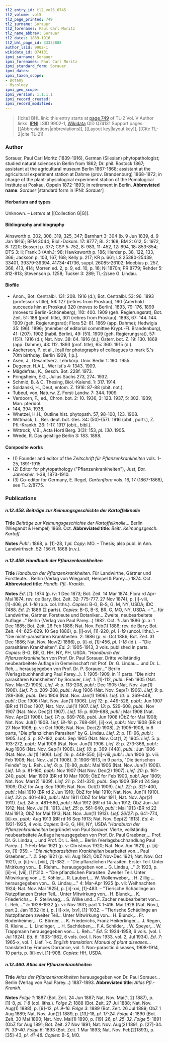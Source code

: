 ```yaml
---
tl2_entry_id: tl2_vol5_0745
tl2_volume: vol5
tl2_page_printed: 749
tl2_surname: Sorauer
tl2_forenames: Paul Carl Moritz
tl2_name_abbrev: Sorauer
tl2_dates: 1839-1916
tl2_bhl_page_id: 33333888
author_lsid: 9902-1
wikidata_id: Q74131
ipni_surname: Sorauer
ipni_forenames: Paul Carl Moritz
ipni_standard_form: Sorauer
ipni_dates: 
ipni_taxon_scope: 
- Botany
- Mycology
ipni_geo_scope: 
ipni_version: 1.1.1.1
ipni_record_created: 
ipni_record_modified:
---
```


> [!cite] BHL link: this entry starts at [page 749](https://www.biodiversitylibrary.org/page/33333888) of TL-2 Vol. V
> Author links: [IPNI](https://www.ipni.org/a/9902-1) LSID 9902-1, [Wikidata](https://www.wikidata.org/wiki/Q74131) QID Q74131
> Support pages: [[Abbreviations|abbreviations]], [[Layout key|layout key]], [[Cite TL-2|cite TL-2]]

### Author

Sorauer, Paul Carl Moritz (1839-1916), German (Silesian) phytopathologist; studied natural sciences in Berlin from 1862; Dr. phil. Rostock 1867; assistant at the agricultural museum Berlin 1867-1868; assistant at the agricultural experiment station at Dahme (prov. Brandenburg) 1868-1872; in charge of the plant-physiological experiment station of the Pomological Institute at Poskau, Oppeln 1872-1893; in retirement in Berlin. 
**Abbreviated name**: *Sorauer* \[standard form in IPNI: *Sorauer*\]

#### Herbarium and types

Unknown. – *Letters* at [[Collection G|G]].

#### Bibliography and biography

Ainsworth p. 302, 308, 319, 325, 347; Barnhart 3: 304 (b. 9 Jun 1839, d. 9 Jan 1916); BFM 3044; Biol.-Dokum. 17: 8777; BL 2: 168; BM 2: 612, 5: 1972, 8: 1220; Bossert p. 377; CSP 5: 752, 8: 983, 11: 452, 12: 694, 18: 853-854; DTS 3: li; Frank 3 (Anh.): 98; Hawksworth p. 186; Herder p. 38, 122, 133, 366; Jackson p. 103, 167, 168; Kelly p. 217; KR p. 661; LS 25380-25439, 33401, 39379-39394, 41734-41736, suppl. 26085-26102; Moebius p. 257, 366, 413, 414; Morren ed. 2, p. 9, ed. 10, p. 16; NI 1870n; PR 8779; Rehder 5: 812-813; Stevenson p. 1258; Tucker 3: 289; TL-2/see G. Lindau.

#### Biofile

- Anon., Bot. Centralbl. 131: 208. 1916 (d.); Bot. Centralbl. 53: 96. 1893 (professor's title), 56: 127 (retires from Proskau), 160 (Aderhold succeeds him at Proskau) 320 (moves to Berlin). 1893, 79: 176. 1899 (moves to Berlin-Schöneberg), 110: 400. 1909 (geh. Regierungsrat); Bot. Zeit. 51: 188 (prof. title), 301 (retires from Proskau). 1893, 67: 144. 144. 1909 (geh. Regierungsrat); Flora 52: 61. 1869 (app. Dahme); Hedwigia 35: (96). 1896; (member of editorial committee Krypt.-Fl. Brandenburg), 41: (207). 1902 (habil. Berlin), 49: (51). 1909 (geh. Regierungsrat), 57: (151). 1916 (d.); Nat. Nov. 38: 64. 1916 (d.); Österr. bot. Z. 19: 130. 1869 (app. Dahme), 43: 112. 1893 (prof. title), 65: 360. 1915 (d.).
- Ascherson, P. et al., \[call for photographs of colleagues to mark S.'s 70th birthday; Berlin 1909, 1 p.\].
- Asen, J., Gesamtverz. Lehrkörp. Univ. Berlin 1: 190. 1955.
- Degener, H.A.L., Wer ist's 4: 1343. 1909.
- Mägdefrau, K., Gesch. Bot. 228f. 1973.
- Pringsheim, E.G., Julius Sachs 273, 274. 1932.
- Schmid, B. & C. Thesing, Biol.-Kalend. 1: 317. 1914.
- Soldanski, H., Deut, entom. Z. 1916: 87-88 (obit. not.).
- Tubeuf, von, Naturw. Z. Forst-Landw. 7: 344. 1909.
- Verdoorn, F., ed., Chron. bot. 2: 10. 1936, 3: 123. 1937, 5: 302. 1939; Man. pteridol.
- 144, 394. 1938.
- Whetzel, H.H., Outline hist. phytopath. 57, 98-100, 123. 1908.
- Wittmack, L., Ber. deut. bot. Ges. 34: (50)-(57). 1916 (obit., portr.), Z. Pfl.-Krankh. 26: 1-17. 1917 (obit., bibl.).
- Wittrock, V.B., Acta Horti Berg. 3(3): 153, *pl. 130.* 1905.
- Wrede, R. Das geistlige Berlin 3: 183. 1898.

#### Composite works

- (1) Founder and editor of the *Zeitschrift für Pflanzenkrankheiten* vols. 1-25, 1891-1915.
- (2) Editor for phytopathology ("Pflanzenkrankheiten"), Just, *Bot. Jahresher.* 1-38, 1873-1910.
- (3) Co-editor for Germany, E. Regel, *Gartenflora* vols. 16, 17 (1867-1868), see TL-2/8775.

### Publications

##### n.12.458. Beiträge zur Keimungsgeschichte der Kartoffelknolle

**Title**
*Beiträge zur Keimungsgeschichte der Kartoffelknolle*... Berlin (Wiegandt & Hempel) 1868. Oct.
**Abbreviated title**: *Beitr. Keimungsgesch. Kartoff.*

**Notes**
*Publ*.: 1868, p. \[1\]-28, *1 pl. Copy*: MO. – Thesis; also publ. in Ann. Landwirthsch. 52: 156 ff. 1868 (n.v.).

##### n.12.459. Handbuch der Pflanzenkrankheiten

**Title**
*Handbuch der Pflanzenkrankheiten*. Für Landwirthe, Gärtner und Forstleute... Berlin (Verlag von Wiegandt, Hempel & Parey...) 1874. Oct.
**Abbreviated title**: *Handb. Pfl.*-*Krankh.*

**Notes**
*Ed*. \[*1*\]: 1874 (p. iv: 1 Dec 1873; Bot. Zeit. 14 Mar 1874, Flora rd Apr-Mai 1874, rev. de Bary, Bot. Zeit. 32: 775-777. 27 Nov 1874), p. \[i\]-viii, \[1\]-406, *pl. 1-16* (p.p. col. liths.). *Copies*: B-G, B-S, G, M, NY, USDA; IDC 7488.
*Ed. 2*: 1886 (2 parts). *Copies*: B-G, B-S, BR, G, MO, NY, USDA. – "... für Landwirthe, Gärtner, Forstleute und Botaniker... Zweite, neubearbeitete Auflage..." Berlin (Verlag von Paul Parey...) 1882. Oct.
*1*: Jan 1886 (p. x: 1 Dec 1885; Bot. Zeit. 26 Feb 1886; Nat. Nov. Feb(1) 1886; rev. de Bary; Bot. Zeit. 44: 625-629. 10 Sep 1886), p. \[i\]-xvi, \[1\]-920, *pl. 1-19* (uncol. liths.). – "Die nicht-parasitären Krankheiten.
*2*: 1886 (p. vi: Oct 1886; Bot. Zeit. 31 Dec 1886; Nat. Nov. Nov(2) 1886), p. \[i\]-xi, \[1\]-456, *pl. 1-18* (id.). – "Die parasitären Krankheiten".
*Ed. 3*: 1905-1913, 3 vols. published in parts. *Copies*: B-G, BR, G, HH, NY, PH, USDA. "*Handbuch der Pflanzenkrankheiten* von Prof. Dr. Paul Sorauer. Dritte vollständig neubearbeitete Auflage in Gemeinschaft mit Prof. Dr. G. Lindau... und Dr. L. Reh,... herausgegeben von Prof. Dr. P. Sorauer..." Berlin (Verlagsbuchhandlung Paul Parey...).
*1*: 1905-1909, in 11 parts. "Die nicht parasitären Krankheiten" by Sorauer, *Lief. 1*: \[1\]-112, *publ*.: Feb 1905 (Nat. Nov. Mar(2) 1905).
*Lief. 4*: p. 113-208, *publ*.: Dec 1905 (Nat. Nov. Jan(1) 1906).
*Lief. 7*: p. 209-288, *publ*.: Aug 1906 (Nat. Nov. Sep(1) 1906).
*Lief, 9*: p. 289-368, *publ*.: Dec 1906 (Nat. Nov. Jan(1) 1906).
*Lief. 10*: p. 369-448, *publ*.: Dec 1906 (Nat. Nov. Jan(1) 1906).
*Lief 12*: p. 449-528, *publ*.: Jun 1907 (BR rd 11 Dec 1907; Nat. Nov. Jul(1) 1907.
*Lief. 13*: p. 529-608, *publ*.: Nov 1907 (Nat. Nov. Dec(2) 1907).
*Lief. 15*: p. 609-688, *publ*.: Mar 1908 (Nat. Nov. Apr(2) 1908).
*Lief. 17*: p. 689-768, *publ*. Jun 1908 (ÖbZ for Mai 1908; Nat. Nov. Jul(1) 1908.
*Lief. 18-19*: p. 768-891, \[ii\]-xvi, *publ*.: Nov 1908 (BR rd 27 Nov 1908; p. vi: Oct 1908; Nat. Nov. Dec(2) 1908).
*2*: 1905-1908, in 6 parts, "Die pflanzlichen Parasiten" by G. Lindau.
*Lief. 2*: p. \[1\]-96, *publ*.: 1905.
*Lief. 3*: p. 97-192, *publ*.: Sep 1905 (Nat. Nov. Oct(1, 2) 1905.
*Lief*. 5: p. 193-272, *publ*.: Mai 1906 (Nat. Nov. Jun(1) 1906.
*Lief. 8*: p. 273-368, *publ*.: Aug 1906 (Nat. Nov. Sep(1) 1906).
*Lief. 10*: p. 369-\[448\], *publ*.: Jun 1906 (Nat. Nov. Jul(1) 1906).
*Lief. 16*: p. 449-550, \[ii\]-viii, *publ*.: Jun 1906 (p. viii: Feb 1908; Nat. Nov. Jul(1) 1908).
*3*: 1906-1913, in 9 parts, "Die tierischen Feinde" by L. Reh.
*Lief. 6*: p. \[1\]-80, *publ*.: Mai 1906 (Nat. Nov. Jun(1) 1906).
*Lief. 14*: p. 81-160, *publ*.: Nov 1907 (Nat Nov. Dec(2) 1907).
*Lief. 20*: p. 161-240, *publ*.: Mar 1909 (BR rd 10 Mar 1909; ÖbZ for Feb 1900, *publ*. Apr 1909; Nat. Nov. Mar(2) 1909).
*Lief. 21*: p. 241-320, *publ*.: Sep 1909 (BR rd 24 Sep 1909; ÖbZ for Aug-Sep 1909; Nat. Nov. Oct(1) 1909).
*Lief. 22*: p. 321-400, *publ*.: Mai 1910 (BR rd 2 Jun 1910; ÖbZ for Mai 1910; Nat. Nov. Jun(1) 1910).
*Lief. 23*: p. 401-480, *publ*.: Mar 1911 (ÖbZ for Mar 1911; Nat. Nov. Apr(2) 1911).
*Lief. 24*: p. 481-560, *publ*.: Mai 1912 (BR rd 14 Jun 1912; ÖbZ Jun-Jul 1912; Nat. Nov. Jul(1). 1913.
*Lief. 25*: p. 561-640, *publ*.: Mai 1913 (BR rd 22 Mai 1913; ÖbZ for Mai 1913; Nat. Nov. Jun(1) 1913).
*Lief. 26/27*: p. 641-774, \[ii\]-xx, *publ*.: Aug 1913 (BR rd 16 Sep 1913; Nat. Nov. Sep(2) 1913).
*Ed. 4*: 1921-1925, 4 vols. *Copies*: B-G, G, HH, NY, USDA "*Handbuch der Pflanzenkrankheiten* begründet von Paul Sorauer. Vierte, vollständig neubearbeitete Auflage herausgegeben von Prof. Dr. Paul Graebner,... Prof. Dr. G. Lindau,... und Prof. Dr. L. Reh,... Berlin (Verlagsbuchhandlung Paul Parey...).
*1*: Feb-Mar 1921 (p. v: Christmas 1920; Nat. Nov. Apr 1921), p. \[ii\]-xv, \[1\]-959. – "*Die nichtparasitären Krankheiten* bearbeitet von... Paul Graebner,...".
*2*: Sep 1921 (p. vii: Aug 1921; ÖbZ Nov-Dec 1921; Nat. Nov. Oct 1921), p. \[ii\]-vii, \[viii\], \[1\]-382. – "Die pflanzlichen Parasiten. Erster Teil. Unter Mitirkung von... E. Riehm... herausgegeben von... G. Lindau,..."
*3*: 1923, p. \[ii\]-vi, \[vii\], \[1\]"310. – "Die pflanzlichen Parasiten. Zweiter Teil. Unter Mitwirkung von... E. Köhler,... R. Laubert,... W. Wollenweber,... H. Zillig ... herausgegeben von... G. Lindau,..."
*4*: Mar-Apr 1925 (p. vii: Weihnachten 1924; Nat. Nov. Mai 1925), p. \[ii\]-xvi, \[1\]-483. – "Tierische Schädlinge an Nutzpflanzen Erster Teil... Unter Mitwirkung von... H. Blunck,... K. Friederichs,... F. Stellwaag,... S. Wilke und... F. Zacher neubearbeitet von... L. Reh,..."
*5*: 1928-1932 (p. vi: Nov 1931; part 1: 1-416. Mai 1928 (Nat. Nov.), part 2. Jan 1932 (id.), p. \[ii\]-xiv, \[xv\], \[1\]-1032. – "Tierische Schädlinge an Nutzpflanzen zweiter Teil... Unter Mitwirkung von... H. Blunck,... Fr. Bodenheimer,... C. Börner, ... K. Friederichs, Franz Heikertinger,... J. Regen, R. Kleine,... L. Lindinger, ... H. Sachtleben,... F.A. Schilder,... W. Speyer,... W. Trappmann herausgegeben von... L. Reh..."
*Ed*. 5: 1924-1958, 6 vols. (vol. I. Jul 1924).
*Ed. 6*: 1933-1962, 6 vols. (vol. I. Nov 1933, vol. 2, Jul 1934).
*Ed. 7*: 1965-x, vol. 1, Lief. 1-x.
*English translation*: *Manual of plant diseases*... translated by Frances Dorrance, vol. 1. Non-parasitic diseases, 1908-1914, 10 parts, p. \[ii\]-xvi, \[1\]-908. *Copies*: HH, USDA.

##### n.12.460. Atlas der Pflanzenkrankheiten

**Title**
*Atlas der Pflanzenkrankheiten* herausgegeben von Dr. Paul Sorauer... Berlin (Verlag von Paul Parey...) 1887-1893.
**Abbreviated title**: *Atlas Pfl*.-*Krankh.*

**Notes**
*Folge 1*: 1887 (Bot. Zeit. 24 Jun 1887; Nat. Nov. Mai(1, 2) 1887), p. \[1\]-8, *pl. 1-8* (col. liths.).
*Folge 2*: 1888 (Bot. Zeit. 27 Jul 1888; Nat. Nov. Aug(1) 1888), p. \[9\]-12, *pl. 9-16.*
*Folge 3*: 1889 (Bot. Zeit. 26 Jul 1889; ObZ 1 Aug 1889; Nat. Nov. Jun(2) 1889, p. \[13\]-18, *pl. 17-24.*
*Folge 4*: 1890 (Bot. Zeit. 30 Mai 1890; Nat. Nov. Mai(1) 1890, p. \[19\]-26, *pl. 25-32.*
*Folge* 5: 1891 (ÖbZ for Aug 1891; Bot. Zeit. 27 Nov 1891; Nat. Nov. Aug(2) 1891, p. \[27\]-34. *Pl. 33-40.*
*Folge 6*: 1893 (Bot. Zeit. 1 Mar 1893; Nat. Nov. Feb(2)1893), p. \[35\]-43, *pl. 41-48.
Copies*: B-S, MO.

